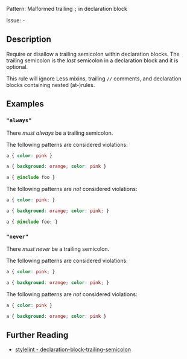 Pattern: Malformed trailing `;` in declaration block

Issue: -

## Description

Require or disallow a trailing semicolon within declaration blocks. The trailing semicolon is the *last* semicolon in a declaration block and it is optional.

This rule will ignore Less mixins, trailing `//` comments, and declaration blocks containing nested (at-)rules.

## Examples

### `"always"`

There *must always* be a trailing semicolon.

The following patterns are considered violations:

```css
a { color: pink }
```

```css
a { background: orange; color: pink }
```

```css
a { @include foo }
```

The following patterns are *not* considered violations:

```css
a { color: pink; }
```

```css
a { background: orange; color: pink; }
```

```css
a { @include foo; }
```

### `"never"`

There *must never* be a trailing semicolon.

The following patterns are considered violations:

```css
a { color: pink; }
```

```css
a { background: orange; color: pink; }
```

The following patterns are *not* considered violations:

```css
a { color: pink }
```

```css
a { background: orange; color: pink }
```

## Further Reading

* [stylelint - declaration-block-trailing-semicolon](https://github.com/stylelint-stylistic/stylelint-stylistic/tree/main/lib/rules/declaration-block-trailing-semicolon)